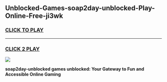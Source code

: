 
## Unblocked-Games-soap2day-unblocked-Play-Online-Free-ji3wk
<h3>
<a href="https://premium76.site?title=soap2day-unblocked&ref=26A">CLICK TO PLAY</a></h3>
<hr>

<h3>
<a href="https://premium76.site?title=soap2day-unblocked&ref=26A">CLICK 2 PLAY</a>
  
</h3>

<a href="https://premium76.site?title=soap2day-unblocked&ref=26A"><img src="https://clearcache.store/games.png"></a>


**soap2day-unblocked games unblocked: Your Gateway to Fun and Accessible Online Gaming**
